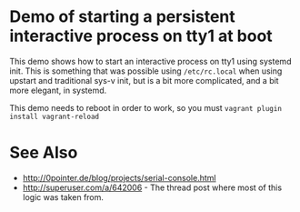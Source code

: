 # Demo of starting a persistent interactive process on tty1 at boot

This demo shows how to start an interactive process on tty1 using systemd init. This is something that was possible using `/etc/rc.local` when using upstart and traditional sys-v init, but is a bit more complicated, and a bit more elegant, in systemd.

This demo needs to reboot in order to work, so you must `vagrant plugin install vagrant-reload`

# See Also

- <http://0pointer.de/blog/projects/serial-console.html>
- <http://superuser.com/a/642006> - The thread post where most of this logic was taken from.
